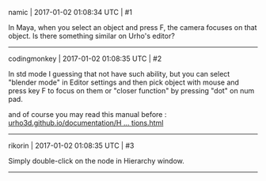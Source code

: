 namic | 2017-01-02 01:08:34 UTC | #1

In Maya, when you select an object and press F, the camera focuses on that object. Is there something similar on Urho's editor?

-------------------------

codingmonkey | 2017-01-02 01:08:35 UTC | #2

In std mode I guessing that not have such ability, but you can select "blender mode" in Editor settings and then pick object with mouse and press key F to focus on them or "closer function" by pressing "dot" on num pad.

and of course you may read this manual before : [urho3d.github.io/documentation/H ... tions.html](http://urho3d.github.io/documentation/HEAD/_editor_instructions.html)

-------------------------

rikorin | 2017-01-02 01:08:35 UTC | #3

Simply double-click on the node in Hierarchy window.

-------------------------

